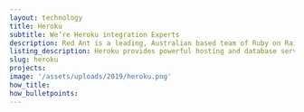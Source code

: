```yaml
---
layout: technology
title: Heroku
subtitle: We’re Heroku integration Experts
description: Red Ant is a leading, Australian based team of Ruby on Rails Developers. We’ve worked with hundreds of companies and startups to integrate their apps with Heroku.
listing_description: Heroku provides powerful hosting and database services based on a managed container system, for deploying and running modern apps. Red Ant can advise you on the optimum hosting service for your website along with the deployment and continuous management to ensure reliable performance regardless of demand spikes.
slug: heroku
projects:
image: '/assets/uploads/2019/heroku.png'
how_title:
how_bulletpoints:
---
```

